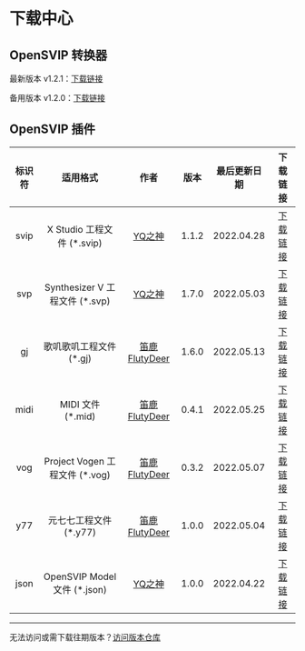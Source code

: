 # 下载中心



## OpenSVIP 转换器

最新版本 v1.2.1：[下载链接](https://openvpi.github.io/home/downloads/opensvip_converter_1.2.1.zip)

备用版本 v1.2.0：[下载链接](https://openvpi.github.io/home/downloads/opensvip_converter_1.2.0.zip)



## OpenSVIP 插件

| 标识符 |            适用格式            |                         作者                          | 版本  | 最后更新日期 |                           下载链接                           |
| :----: | :----------------------------: | :---------------------------------------------------: | :---: | :----------: | :----------------------------------------------------------: |
|  svip  |   X Studio 工程文件 (*.svip)   |    [YQ之神](https://space.bilibili.com/102844209)     | 1.1.2 |  2022.04.28  | [下载链接](https://openvpi.github.io/home/downloads/opensvip_plugin_binsvip_1.1.2.zip) |
|  svp   | Synthesizer V 工程文件 (*.svp) |    [YQ之神](https://space.bilibili.com/102844209)     | 1.7.0 |  2022.05.03  | [下载链接](https://openvpi.github.io/home/downloads/opensvip_plugin_synthv_1.7.0.zip) |
|   gj   |    歌叽歌叽工程文件 (*.gj)     | [笛鹿FlutyDeer](https://space.bilibili.com/386270936) | 1.6.0 |  2022.05.13  | [下载链接](https://openvpi.github.io/home/downloads/opensvip_plugin_gjgj_1.6.0.zip) |
|  midi  |       MIDI 文件 (*.mid)        | [笛鹿FlutyDeer](https://space.bilibili.com/386270936) | 0.4.1 |  2022.05.25  | [下载链接](https://openvpi.github.io/home/downloads/opensvip_plugin_midi_0.4.1.zip) |
|  vog   | Project Vogen 工程文件 (*.vog) | [笛鹿FlutyDeer](https://space.bilibili.com/386270936) | 0.3.2 |  2022.05.07  | [下载链接](https://openvpi.github.io/home/downloads/opensvip_plugin_vogen_0.3.2.zip) |
|  y77   |     元七七工程文件 (*.y77)     | [笛鹿FlutyDeer](https://space.bilibili.com/386270936) | 1.0.0 |  2022.05.04  | [下载链接](https://openvpi.github.io/home/downloads/opensvip_plugin_y77_1.0.0.zip) |
|  json  |  OpenSVIP Model 文件 (*.json)  |    [YQ之神](https://space.bilibili.com/102844209)     | 1.0.0 |  2022.04.22  | [下载链接](https://openvpi.github.io/home/downloads/opensvip_plugin_jsonsvip_1.0.0.zip) |



<hr/>

无法访问或需下载往期版本？[访问版本仓库](https://share.weiyun.com/yMDgO6sz)
